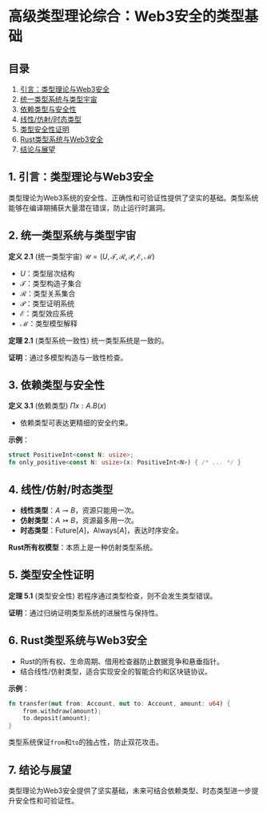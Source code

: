# 高级类型理论综合：Web3安全的类型基础

## 目录
1. [引言：类型理论与Web3安全](#1-引言类型理论与web3安全)
2. [统一类型系统与类型宇宙](#2-统一类型系统与类型宇宙)
3. [依赖类型与安全性](#3-依赖类型与安全性)
4. [线性/仿射/时态类型](#4-线性仿射时态类型)
5. [类型安全性证明](#5-类型安全性证明)
6. [Rust类型系统与Web3安全](#6-rust类型系统与web3安全)
7. [结论与展望](#7-结论与展望)

## 1. 引言：类型理论与Web3安全

类型理论为Web3系统的安全性、正确性和可验证性提供了坚实的基础。类型系统能够在编译期捕获大量潜在错误，防止运行时漏洞。

## 2. 统一类型系统与类型宇宙

**定义 2.1** (统一类型宇宙) $\mathcal{U} = (U, \mathcal{T}, \mathcal{R}, \mathcal{P}, \mathcal{E}, \mathcal{M})$
- $U$：类型层次结构
- $\mathcal{T}$：类型构造子集合
- $\mathcal{R}$：类型关系集合
- $\mathcal{P}$：类型证明系统
- $\mathcal{E}$：类型效应系统
- $\mathcal{M}$：类型模型解释

**定理 2.1** (类型系统一致性) 统一类型系统是一致的。

**证明**：通过多模型构造与一致性检查。

## 3. 依赖类型与安全性

**定义 3.1** (依赖类型) $\Pi x : A.B(x)$
- 依赖类型可表达更精细的安全约束。

**示例**：
```rust
struct PositiveInt<const N: usize>;
fn only_positive<const N: usize>(x: PositiveInt<N>) { /* ... */ }
```

## 4. 线性/仿射/时态类型

- **线性类型**：$A \multimap B$，资源只能用一次。
- **仿射类型**：$A \rightarrowtail B$，资源最多用一次。
- **时态类型**：$\text{Future}[A]$，$\text{Always}[A]$，表达时序安全。

**Rust所有权模型**：本质上是一种仿射类型系统。

## 5. 类型安全性证明

**定理 5.1** (类型安全性) 若程序通过类型检查，则不会发生类型错误。

**证明**：通过归纳证明类型系统的进展性与保持性。

## 6. Rust类型系统与Web3安全

- Rust的所有权、生命周期、借用检查器防止数据竞争和悬垂指针。
- 结合线性/仿射类型，适合实现安全的智能合约和区块链协议。

**示例**：
```rust
fn transfer(mut from: Account, mut to: Account, amount: u64) {
    from.withdraw(amount);
    to.deposit(amount);
}
```
类型系统保证`from`和`to`的独占性，防止双花攻击。

## 7. 结论与展望

类型理论为Web3安全提供了坚实基础，未来可结合依赖类型、时态类型进一步提升安全性和可验证性。 